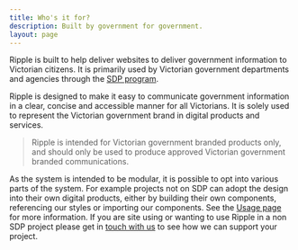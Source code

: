 ```yaml
---
title: Who's it for?
description: Built by government for government.
layout: page
---
```


Ripple is built to help deliver websites to deliver government information to Victorian citizens. It is primarily used by Victorian government departments and agencies through the [SDP program](https://www.vic.gov.au/single-digital-presence). 

Ripple is designed to make it easy to communicate government information in a clear, concise and accessible manner for all Victorians. It is solely used to represent the Victorian government brand in digital products and services.

> Ripple is intended for Victorian government branded products only, and should only be used to produce approved Victorian government branded communications.

As the system is intended to be modular, it is possible to opt into various parts of the system. For example projects not on SDP can adopt the design into their own digital products, either by building their own components, referencing our styles or importing our components. See the [Usage page](/design-system/develop/usage) for more information. If you are site using or wanting to use Ripple in a non SDP project please get in [touch with us](3.getting-support.md) to see how we can support your project.
